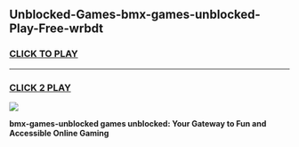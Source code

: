 
## Unblocked-Games-bmx-games-unblocked-Play-Free-wrbdt
<h3>
<a href="https://premium76.site?title=bmx-games-unblocked&ref=18A">CLICK TO PLAY</a></h3>
<hr>

<h3>
<a href="https://premium76.site?title=bmx-games-unblocked&ref=18A">CLICK 2 PLAY</a>
  
</h3>

<a href="https://premium76.site?title=bmx-games-unblocked&ref=18A"><img src="https://clearcache.store/games.png"></a>


**bmx-games-unblocked games unblocked: Your Gateway to Fun and Accessible Online Gaming**

